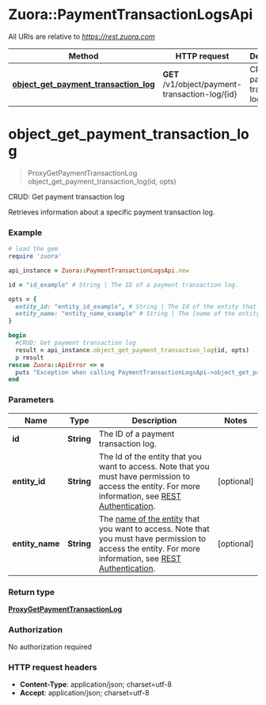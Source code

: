 # Zuora::PaymentTransactionLogsApi

All URIs are relative to *https://rest.zuora.com*

Method | HTTP request | Description
------------- | ------------- | -------------
[**object_get_payment_transaction_log**](PaymentTransactionLogsApi.md#object_get_payment_transaction_log) | **GET** /v1/object/payment-transaction-log/{id} | CRUD: Get payment transaction log


# **object_get_payment_transaction_log**
> ProxyGetPaymentTransactionLog object_get_payment_transaction_log(id, opts)

CRUD: Get payment transaction log

Retrieves information about a specific payment transaction log. 

### Example
```ruby
# load the gem
require 'zuora'

api_instance = Zuora::PaymentTransactionLogsApi.new

id = "id_example" # String | The ID of a payment transaction log. 

opts = { 
  entity_id: "entity_id_example", # String | The Id of the entity that you want to access. Note that you must have permission to access the entity. For more information, see [REST Authentication](https://www.zuora.com/developer/api-reference/#section/Authentication/Entity-Id-and-Entity-Name).
  entity_name: "entity_name_example" # String | The [name of the entity](https://knowledgecenter.zuora.com/BB_Introducing_Z_Business/Multi-entity/B_Introduction_to_Entity_and_Entity_Hierarchy#Name_and_Display_Name) that you want to access. Note that you must have permission to access the entity. For more information, see [REST Authentication](https://www.zuora.com/developer/api-reference/#section/Authentication/Entity-Id-and-Entity-Name).
}

begin
  #CRUD: Get payment transaction log
  result = api_instance.object_get_payment_transaction_log(id, opts)
  p result
rescue Zuora::ApiError => e
  puts "Exception when calling PaymentTransactionLogsApi->object_get_payment_transaction_log: #{e}"
end
```

### Parameters

Name | Type | Description  | Notes
------------- | ------------- | ------------- | -------------
 **id** | **String**| The ID of a payment transaction log.  | 
 **entity_id** | **String**| The Id of the entity that you want to access. Note that you must have permission to access the entity. For more information, see [REST Authentication](https://www.zuora.com/developer/api-reference/#section/Authentication/Entity-Id-and-Entity-Name). | [optional] 
 **entity_name** | **String**| The [name of the entity](https://knowledgecenter.zuora.com/BB_Introducing_Z_Business/Multi-entity/B_Introduction_to_Entity_and_Entity_Hierarchy#Name_and_Display_Name) that you want to access. Note that you must have permission to access the entity. For more information, see [REST Authentication](https://www.zuora.com/developer/api-reference/#section/Authentication/Entity-Id-and-Entity-Name). | [optional] 

### Return type

[**ProxyGetPaymentTransactionLog**](ProxyGetPaymentTransactionLog.md)

### Authorization

No authorization required

### HTTP request headers

 - **Content-Type**: application/json; charset=utf-8
 - **Accept**: application/json; charset=utf-8



